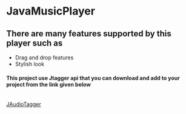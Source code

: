 # JavaMusicPlayer
<h2>There are many features supported by this player such as</h2>
<ul>
  <li>Drag and drop features</li>
  <li>Stylish look</li>
</ul>
<h4>This project use Jtagger api that you can download and add to your project from the link given below</h4><br>
<a href="http://www.jthink.net/jaudiotagger/">JAudioTagger</a>
